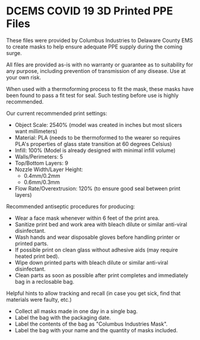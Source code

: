 # DCEMS COVID 19 3D Printed PPE Files


These files were provided by Columbus Industries to Delaware County EMS to create masks to help ensure adequate PPE supply during the coming surge.

All files are provided as-is with no warranty or guarantee as to suitability for any purpose, including prevention of transmission of any disease. Use at your own risk.

When used with a thermoforming process to fit the mask, these masks have been found to pass a fit test for seal. Such testing before use is highly recommended.

Our current recommended print settings:
- Object Scale: 2540% (model was created in inches but most slicers want millimeters)
- Material: PLA (needs to be thermoformed to the wearer so requires PLA's properties of glass state transition at 60 degrees Celsius)
- Infill: 100% (Model is already designed with minimal infill volume)
- Walls/Perimeters: 5
- Top/Bottom Layers: 9
- Nozzle Width/Layer Height:
    * 0.4mm/0.2mm
    * 0.6mm/0.3mm
- Flow Rate/Overextrusion: 120% (to ensure good seal between print layers)

Recommended antiseptic procedures for producing:
- Wear a face mask whenever within 6 feet of the print area.
- Sanitize print bed and work area with bleach dilute or similar anti-viral disinfectant.
- Wash hands and wear disposable gloves before handling printer or printed parts.
- If possible print on clean glass without adhesive aids (may require heated print bed).
- Wipe down printed parts with bleach dilute or similar anti-viral disinfectant.
- Clean parts as soon as possible after print completes and immediately bag in a reclosable bag.

Helpful hints to allow tracking and recall (in case you get sick, find that materials were faulty, etc.)
- Collect all masks made in one day in a single bag.
- Label the bag with the packaging date.
- Label the contents of the bag as "Columbus Industries Mask".
- Label the bag with your name and the quantity of masks included.

